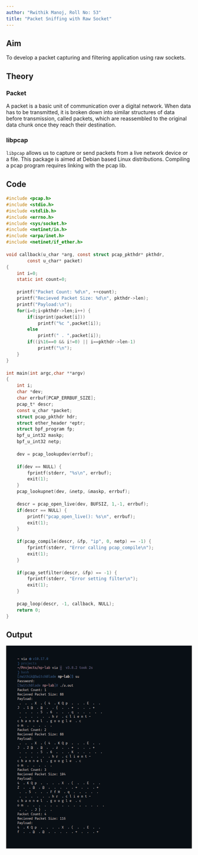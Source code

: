 ```yaml
---
author: "Rwithik Manoj, Roll No: 53"
title: "Packet Sniffing with Raw Socket"
---
```


## Aim

To develop a packet capturing and filtering application using raw sockets.

## Theory

### Packet

A packet is a basic unit of communication over a digital network. When data has to be transmitted, it is broken down into similar structures of data before transmission, called packets, which are reassembled to the original data chunk once they reach their destination.

### libpcap

`libpcap` allows us to capture or send packets from a live network device or a file. This package is aimed at Debian based Linux distributions. Compiling a pcap program requires linking with the pcap lib.

## Code

```c
#include <pcap.h>
#include <stdio.h>
#include <stdlib.h>
#include <errno.h>
#include <sys/socket.h>
#include <netinet/in.h>
#include <arpa/inet.h>
#include <netinet/if_ether.h>

void callback(u_char *arg, const struct pcap_pkthdr* pkthdr,
        const u_char* packet)
{
    int i=0;
    static int count=0;

    printf("Packet Count: %d\n", ++count);
    printf("Recieved Packet Size: %d\n", pkthdr->len);
    printf("Payload:\n");
    for(i=0;i<pkthdr->len;i++) {
        if(isprint(packet[i]))
            printf("%c ",packet[i]);
        else
            printf(" . ",packet[i]);
        if((i%16==0 && i!=0) || i==pkthdr->len-1)
            printf("\n");
    }
}

int main(int argc,char **argv)
{
    int i;
    char *dev;
    char errbuf[PCAP_ERRBUF_SIZE];
    pcap_t* descr;
    const u_char *packet;
    struct pcap_pkthdr hdr;
    struct ether_header *eptr;
    struct bpf_program fp;
    bpf_u_int32 maskp;
    bpf_u_int32 netp;

    dev = pcap_lookupdev(errbuf);

    if(dev == NULL) {
        fprintf(stderr, "%s\n", errbuf);
        exit(1);
    }
    pcap_lookupnet(dev, &netp, &maskp, errbuf);

    descr = pcap_open_live(dev, BUFSIZ, 1,-1, errbuf);
    if(descr == NULL) {
        printf("pcap_open_live(): %s\n", errbuf);
        exit(1);
    }

    if(pcap_compile(descr, &fp, "ip", 0, netp) == -1) {
        fprintf(stderr, "Error calling pcap_compile\n");
        exit(1);
    }

    if(pcap_setfilter(descr, &fp) == -1) {
        fprintf(stderr, "Error setting filter\n");
        exit(1);
    }

    pcap_loop(descr, -1, callback, NULL);
    return 0;
}
```

## Output

![](../Images/raw-sockets.png)
